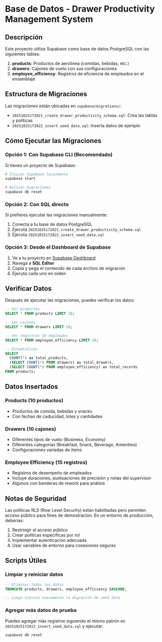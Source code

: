# Base de Datos - Drawer Productivity Management System

## Descripción

Este proyecto utiliza Supabase como base de datos PostgreSQL con las siguientes tablas:

1. **products**: Productos de aerolínea (comidas, bebidas, etc.)
2. **drawers**: Cajones de vuelo con sus configuraciones
3. **employee_efficiency**: Registros de eficiencia de empleados en el ensamblaje

## Estructura de Migraciones

Las migraciones están ubicadas en `supabase/migrations/`:

- `20251025172021_create_drawer_productivity_schema.sql`: Crea las tablas y políticas
- `20251025172022_insert_seed_data.sql`: Inserta datos de ejemplo

## Cómo Ejecutar las Migraciones

### Opción 1: Con Supabase CLI (Recomendado)

Si tienes un proyecto de Supabase:

```bash
# Iniciar Supabase localmente
supabase start

# Aplicar migraciones
supabase db reset
```

### Opción 2: Con SQL directo

Si prefieres ejecutar las migraciones manualmente:

1. Conecta a tu base de datos PostgreSQL
2. Ejecuta `20251025172021_create_drawer_productivity_schema.sql`
3. Ejecuta `20251025172022_insert_seed_data.sql`

### Opción 3: Desde el Dashboard de Supabase

1. Ve a tu proyecto en [Supabase Dashboard](https://supabase.com)
2. Navega a **SQL Editor**
3. Copia y pega el contenido de cada archivo de migración
4. Ejecuta cada uno en orden

## Verificar Datos

Después de ejecutar las migraciones, puedes verificar los datos:

```sql
-- Ver productos
SELECT * FROM products LIMIT 10;

-- Ver cajones
SELECT * FROM drawers LIMIT 10;

-- Ver registros de empleados
SELECT * FROM employee_efficiency LIMIT 10;

-- Estadísticas
SELECT 
  COUNT(*) as total_products,
  (SELECT COUNT(*) FROM drawers) as total_drawers,
  (SELECT COUNT(*) FROM employee_efficiency) as total_records
FROM products;
```

## Datos Insertados

### Products (10 productos)
- Productos de comida, bebidas y snacks
- Con fechas de caducidad, lotes y cantidades

### Drawers (10 cajones)
- Diferentes tipos de vuelo (Business, Economy)
- Diferentes categorías (Breakfast, Snack, Beverage, Amenities)
- Configuraciones variadas de items

### Employee Efficiency (15 registros)
- Registros de desempeño de empleados
- Incluye duraciones, puntuaciones de precisión y notas del supervisor
- Algunos con banderas de rework para análisis

## Notas de Seguridad

Las políticas RLS (Row Level Security) están habilitadas pero permiten acceso público para fines de demostración. En un entorno de producción, deberías:

1. Restringir el acceso público
2. Crear políticas específicas por rol
3. Implementar autenticación adecuada
4. Usar variables de entorno para conexiones seguras

## Scripts Útiles

### Limpiar y reiniciar datos

```sql
-- Eliminar todos los datos
TRUNCATE products, drawers, employee_efficiency CASCADE;

-- Luego ejecuta nuevamente la migración de seed data
```

### Agregar más datos de prueba

Puedes agregar más registros siguiendo el mismo patrón en `20251025172022_insert_seed_data.sql` y ejecutar:

```bash
supabase db reset
```
